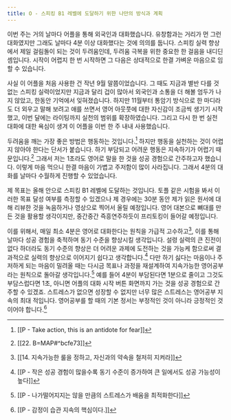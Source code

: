 ```yaml
---
title: O - 스피킹 B1 레벨에 도달하기 위한 나만의 방식과 계획
---
```


이번 주는 거의 날마다 어플을 통해 외국인과 대화했습니다. 유창함과는 거리가 먼 그런 대화였지만 그래도 날마다 4분 이상 대화했다는 것에 의의를 둡니다. 스피킹 실력 향상에서 제일 걸림돌이 되는 것이 두려움인데, 두려움 극복을 위한 중요한 한 걸음을 내디딘 셈입니다. 시작이 어렵지 한 번 시작하면 그 다음은 상대적으로 한결 가벼운 마음으로 임할 수 있습니다.

사실 이 어플을 처음 사용한 건 작년 9월 말쯤이었습니다. 그 때도 지금과 별반 다를 것 없는 스피킹 실력이었지만 지금과 달리 겁이 많아서 외국인과 소통을 더 해볼 엄두가 나지 않았고, 한동안 기억에서 잊혀졌습니다. 하지만 11월부터 통암기 방식으로 한 마디라도 더 외우고 말해 보려고 애를 쓰면서 영어 아웃풋에 대한 자신감이 조금씩 생기기 시작했고, 이번 달에는 라이팅까지 실천의 범위를 확장하였습니다. 그리고 다시 한 번 실전 대화에 대한 욕심이 생겨 이 어플을 이번 한 주 내내 사용했습니다.

두려움을 깨는 가장 좋은 방법은 행동하는 것입니다.[^1] 하지만 행동을 실천하는 것이 어렵지 않아야 한다는 단서가 붙습니다. 하기 부담되고 어려운 행동은 지속하기가 어렵기 때문입니다.[^2] 그래서 저는 1초라도 영어로 말을 한 것을 성공 경험으로 간주하고자 했습니다. 이렇게 마음 먹으니 한결 마음이 가볍고 주저함이 많이 사라집니다. 그래서 4분의 대화를 날마다 수월하게 진행할 수 있었습니다.

제 목표는 올해 안으로 스피킹 B1 레벨에 도달하는 것입니다. 토플 같은 시험을 봐서 이러한 목표 달성 여부를 측정할 수 있겠으나 제 경우에는 30분 동안 제가 읽은 원서에 대해 리뷰한 것을 녹음하거나 영상으로 찍어서 올릴 예정입니다. 영어 대본으로 뼈대를 만든 것을 활용할 생각이지만, 중간중간 즉흥연주하듯이 프리토킹이 들어갈 예정입니다. 

이를 위해서, 매일 최소 4분은 영어로 대화한다는 원칙을 가급적 고수하고[^3], 이를 통해 날마다 성공 경험을 축적하며 동기 수준을 향상시킬 생각입니다. 설령 실력의 큰 진전이 없다 하더라도 동기 수준의 향상은 더 어려운 과제에 도전하는 것을 가능케 함으로써 결과적으로 실력의 향상으로 이어지기 쉽다고 생각합니다.[^4] 다만 하기 싫다는 마음이나 주저하게 되는 마음이 밀려올 때는 다시금 목표나 과정을 재설계하여 지속가능한 영어공부라는 원칙으로 돌아갈 생각입니다.[^5] 예를 들어 4분이 부담된다면 1분으로 줄이고 그것도 부담스럽다면 1초, 아니면 어플의 대화 시작 버튼 화면까지 가는 것을 성공 경험으로 간주할 수 있겠죠.  스트레스가 없으면 성장할 수 없지만 너무 많은 스트레스는 영어공부 지속의 최대 적입니다. 영어공부를 할 때의 기본 정서는 부정적인 것이 아니라 긍정적인 것이어야 합니다.[^6]   


[^1]: [[P - Take action, this is an antidote for fear]]
[^2]: [[22. B=MAP#^bcfe73]]
[^3]: [[14. 지속가능한 룰을 정하고, 자신과의 약속을 철저히 지켜라]]
[^4]: [[P - 작은 성공 경험이 많을수록 동기 수준이 증가하여 큰 일에서도 성공 가능성이 높다]]
[^5]: [[P - 나가떨어지지는 않을 만큼의 스트레스가 배움을 최적화한다]]
[^6]: [[P - 감정이 습관 지속의 핵심이다.]] 